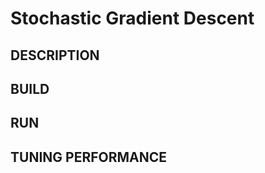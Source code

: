 Stochastic Gradient Descent
================================================================================

DESCRIPTION 
--------------------------------------------------------------------------------

BUILD
--------------------------------------------------------------------------------

RUN
--------------------------------------------------------------------------------

TUNING PERFORMANCE  
--------------------------------------------------------------------------------

